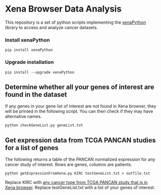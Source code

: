 # Xena Browser Data Analysis
This repository is a set of python scripts implementing the [xenaPython](https://github.com/ucscXena/xenaPython) library to access and analyze cancer datasets.

### Install xenaPython
```
pip install xenaPython
```
### Upgrade installation
```
pip install --upgrade xenaPython
```

## Determine whether all your genes of interest are found in the dataset
If any genes in your gene list of interest are not found in Xena browser, they will be printed in the following script. You can then check if they may have alternative names.
```
python checkGeneList.py geneList.txt
```

## Get expression data from TCGA PANCAN studies for a list of genes
The following returns a table of the PANCAN normalized expression for any cancer study of interest. Rows are genes, columns are patients.
```
python getExpressionFromXena.py KIRC testGeneList.txt > outfile.txt
```
Replace KIRC with [any cancer type from TCGA PANCAN study that is in Xena browser](https://xenabrowser.net/datapages/). Replace testGeneList.txt with a list of your genes of interest.
